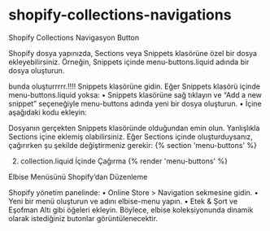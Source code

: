 # shopify-collections-navigations
Shopify Collections Navigasyon Button


Shopify dosya yapınızda, Sections veya Snippets klasörüne özel bir dosya ekleyebilirsiniz. Örneğin, Snippets içinde menu-buttons.liquid adında bir dosya oluşturun.


bunda oluşturrrrr.!!!!
Snippets klasörüne gidin. Eğer Snippets klasörü içinde menu-buttons.liquid yoksa:
	•	Snippets klasörüne sağ tıklayın ve “Add a new snippet” seçeneğiyle menu-buttons adında yeni bir dosya oluşturun.
	•	İçine aşağıdaki kodu ekleyin:

Dosyanın gerçekten Snippets klasöründe olduğundan emin olun. Yanlışlıkla Sections içine eklemiş olabilirsiniz.
Eğer Sections içinde oluşturduysanız, çağırırken şu şekilde değiştirmeniz gerekir:
{% section 'menu-buttons' %} 


2. collection.liquid İçinde Çağırma
{% render 'menu-buttons' %}


Elbise Menüsünü Shopify’dan Düzenleme

Shopify yönetim panelinde:
	•	Online Store > Navigation sekmesine gidin.
	•	Yeni bir menü oluşturun ve adını elbise-menu yapın.
	•	Etek & Şort ve Eşofman Altı gibi öğeleri ekleyin.
Böylece, elbise koleksiyonunda dinamik olarak istediğiniz butonlar görüntülenecektir.

